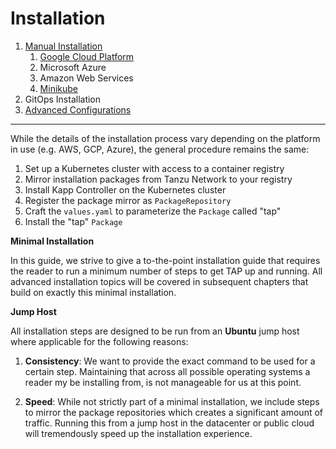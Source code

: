 Installation
============

1. [Manual Installation](./installation/manual)
    1. [Google Cloud Platform](./installation/manual/gcp)
    2. Microsoft Azure
    3. Amazon Web Services
    4. [Minikube](./installation/manual/minikube)
2. GitOps Installation
3. [Advanced Configurations](./advanced/README.md)
---

While the details of the installation process vary depending on the platform in use (e.g. AWS, GCP, Azure), the general procedure remains the same:

1. Set up a Kubernetes cluster with access to a container registry
3. Mirror installation packages from Tanzu Network to your registry
4. Install Kapp Controller on the Kubernetes cluster
5. Register the package mirror as `PackageRepository`
6. Craft the `values.yaml` to parameterize the `Package` called "tap"
7. Install the "tap" `Package`

**Minimal Installation**

In this guide, we strive to give a to-the-point installation guide that requires the reader to run a minimum number of steps to get TAP up and running. All advanced installation topics will be covered in subsequent chapters that build on exactly this minimal installation.

**Jump Host**

All installation steps are designed to be run from an **Ubuntu** jump host where applicable for the following reasons:

1. **Consistency**: We want to provide the exact command to be used for a certain step. Maintaining that across all possible operating systems a reader my be installing from, is not manageable for us at this point. 

2. **Speed**: While not strictly part of a minimal installation, we include steps to mirror the package repositories which creates a significant amount of traffic. Running this from a jump host in the datacenter or public cloud will tremendously speed up the installation experience.
